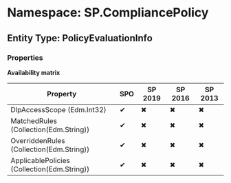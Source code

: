 # Namespace: SP.CompliancePolicy
## Entity Type: PolicyEvaluationInfo

### Properties

**Availability matrix**

Property | SPO | SP 2019 | SP 2016 | SP 2013
----------|-----|---------|---------|--------
DlpAccessScope (Edm.Int32) | ✔ | ✖ | ✖ | ✖
MatchedRules (Collection(Edm.String)) | ✔ | ✖ | ✖ | ✖
OverriddenRules (Collection(Edm.String)) | ✔ | ✖ | ✖ | ✖
ApplicablePolicies (Collection(Edm.String)) | ✔ | ✖ | ✖ | ✖

